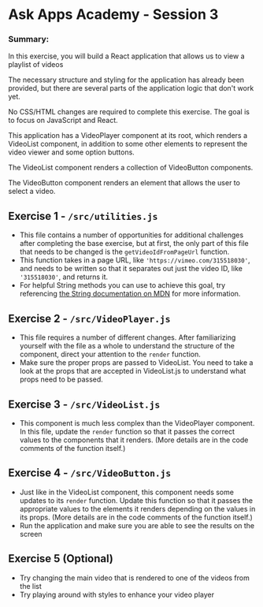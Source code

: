 
# Ask Apps Academy - Session 3

### Summary:
In this exercise, you will build a React application that allows us to view a playlist of videos

The necessary structure and styling for the application has already been provided, but there are several parts of the application logic that don't work yet.

No CSS/HTML changes are required to complete this exercise. The goal is to focus on JavaScript and React.

This application has a VideoPlayer component at its root, which renders a VideoList component, in addition to some other elements to represent the video viewer and some option buttons.

The VideoList component renders a collection of VideoButton components.

The VideoButton component renders an element that allows the user to select a video.


## Exercise 1 - `/src/utilities.js`
* This file contains a number of opportunities for additional challenges after completing the base exercise, but at first, the only part of this file that needs to be changed is the `getVideoIdFromPageUrl` function.
* This function takes in a page URL, like `'https://vimeo.com/315518030'`, and needs to be written so that it separates out just the video ID, like `'315518030'`, and returns it.
* For helpful String methods you can use to achieve this goal, try referencing [the String documentation on MDN](https://developer.mozilla.org/en-US/docs/Web/JavaScript/Reference/Global_Objects/String#Methods_2) for more information.

## Exercise 2 - `/src/VideoPlayer.js`
* This file requires a number of different changes. After familiarizing yourself with the file as a whole to understand the structure of the component, direct your attention to the `render` function.
* Make sure the proper props are passed to VideoList. You need to take a look at the props that are accepted in VideoList.js to understand what props need to be passed.

## Exercise 3 - `/src/VideoList.js`
* This component is much less complex than the VideoPlayer component. In this file, update the `render` function so that it passes the correct values to the components that it renders. (More details are in the code comments of the function itself.)

## Exercise 4 - `/src/VideoButton.js`
* Just like in the VideoList component, this component needs some updates to its `render` function. Update this function so that it passes the appropriate values to the elements it renders depending on the values in its props. (More details are in the code comments of the function itself.)
* Run the application and make sure you are able to see the results on the screen

## Exercise 5 (Optional)

* Try changing the main video that is rendered to one of the videos from the list
* Try playing around with styles to enhance your video player
